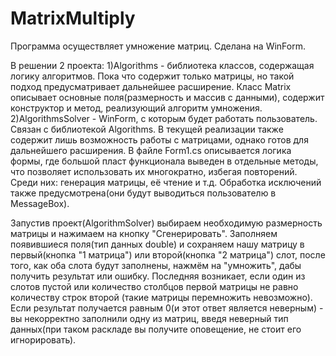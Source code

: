 # MatrixMultiply

Программа осуществляет умножение матриц. Сделана на WinForm.

В решении 2 проекта:
1)Algorithms - библиотека классов, содержащая логику алгоритмов. Пока что содержит только матрицы, но такой подход предусматривает дальнейшее расширение.
Класс Matrix описывает основные поля(размерность и массив с данными), содержит конструктор и метод, реализующий алгоритм умножения.
2)AlgorithmsSolver - WinForm, с которым будет работать пользователь. Связан с библиотекой Algorithms. В текущей реализации также содержит лишь возможность
работы с матрицами, однако готов для дальнейшего расширения.
В файле Form1.cs описывается логика формы, где большой пласт функционала выведен в отдельные методы, что позволяет использовать их многократно, избегая 
повторений. Среди них: генерация матрицы, её чтение и т.д. Обработка исключений также предусмотрена(они будут выводиться пользователю в MessageBox).

Запустив проект(AlgorithmSolver) выбираем необходимую размерность матрицы и нажимаем на кнопку "Сгенерировать". Заполняем появившиеся поля(тип данных double)
и сохраняем нашу матрицу в первый(кнопка "1 матрица") или второй(кнопка "2 матрица") слот, после того, как оба слота будут заполнены, нажмём на "умножить",
дабы получить результат или ошибку. Последняя возникает, если один из слотов пустой или количество столбцов первой матрицы не равно количеству строк второй
(такие матрицы перемножить невозможно). Если результат получается равным 0(и этот ответ является неверным) - вы некорректно заполнили одну из матриц, введя неверный тип
данных(при таком раскладе вы получите оповещение, не стоит его игнорировать).
